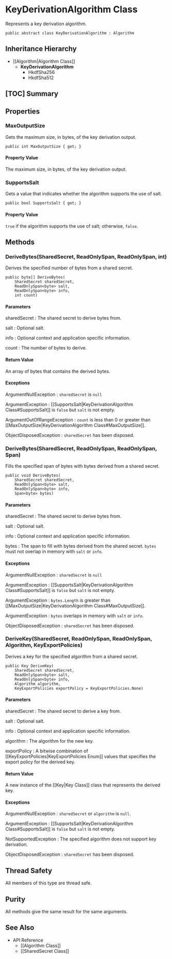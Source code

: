 # KeyDerivationAlgorithm Class

Represents a key derivation algorithm.

    public abstract class KeyDerivationAlgorithm : Algorithm


## Inheritance Hierarchy

* [[Algorithm|Algorithm Class]]
    * **KeyDerivationAlgorithm**
        * HkdfSha256
        * HkdfSha512


## [TOC] Summary


## Properties


### MaxOutputSize

Gets the maximum size, in bytes, of the key derivation output.

    public int MaxOutputSize { get; }

#### Property Value

The maximum size, in bytes, of the key derivation output.


### SupportsSalt

Gets a value that indicates whether the algorithm supports the use of salt.

    public bool SupportsSalt { get; }

#### Property Value

`true` if the algorithm supports the use of salt; otherwise, `false`.


## Methods


### DeriveBytes(SharedSecret, ReadOnlySpan<byte>, ReadOnlySpan<byte>, int)

Derives the specified number of bytes from a shared secret.

    public byte[] DeriveBytes(
        SharedSecret sharedSecret,
        ReadOnlySpan<byte> salt,
        ReadOnlySpan<byte> info,
        int count)

#### Parameters

sharedSecret
: The shared secret to derive bytes from.

salt
: Optional salt.

info
: Optional context and application specific information.

count
: The number of bytes to derive.

#### Return Value

An array of bytes that contains the derived bytes.

#### Exceptions

ArgumentNullException
: `sharedSecret` is `null`

ArgumentException
: [[SupportsSalt|KeyDerivationAlgorithm Class#SupportsSalt]] is `false` but
    `salt` is not empty.

ArgumentOutOfRangeException
: `count` is less than 0 or greater than
    [[MaxOutputSize|KeyDerivationAlgorithm Class#MaxOutputSize]].

ObjectDisposedException
: `sharedSecret` has been disposed.


### DeriveBytes(SharedSecret, ReadOnlySpan<byte>, ReadOnlySpan<byte>, Span<byte>)

Fills the specified span of bytes with bytes derived from a shared secret.

    public void DeriveBytes(
        SharedSecret sharedSecret,
        ReadOnlySpan<byte> salt,
        ReadOnlySpan<byte> info,
        Span<byte> bytes)

#### Parameters

sharedSecret
: The shared secret to derive bytes from.

salt
: Optional salt.

info
: Optional context and application specific information.

bytes
: The span to fill with bytes derived from the shared secret.
    `bytes` must not overlap in memory with `salt` or `info`.

#### Exceptions

ArgumentNullException
: `sharedSecret` is `null`

ArgumentException
: [[SupportsSalt|KeyDerivationAlgorithm Class#SupportsSalt]] is `false` but
    `salt` is not empty.

ArgumentException
: `bytes.Length` is greater than
    [[MaxOutputSize|KeyDerivationAlgorithm Class#MaxOutputSize]].

ArgumentException
: `bytes` overlaps in memory with `salt` or `info`.

ObjectDisposedException
: `sharedSecret` has been disposed.


### DeriveKey(SharedSecret, ReadOnlySpan<byte>, ReadOnlySpan<byte>, Algorithm, KeyExportPolicies)

Derives a key for the specified algorithm from a shared secret.

    public Key DeriveKey(
        SharedSecret sharedSecret,
        ReadOnlySpan<byte> salt,
        ReadOnlySpan<byte> info,
        Algorithm algorithm,
        KeyExportPolicies exportPolicy = KeyExportPolicies.None)

#### Parameters

sharedSecret
: The shared secret to derive a key from.

salt
: Optional salt.

info
: Optional context and application specific information.

algorithm
: The algorithm for the new key.

exportPolicy
: A bitwise combination of [[KeyExportPolicies|KeyExportPolicies Enum]] values
    that specifies the export policy for the derived key.
    
#### Return Value

A new instance of the [[Key|Key Class]] class that represents the derived key.

#### Exceptions

ArgumentNullException
: `sharedSecret` or `algorithm` is `null`.

ArgumentException
: [[SupportsSalt|KeyDerivationAlgorithm Class#SupportsSalt]] is `false` but
    `salt` is not empty.

NotSupportedException
: The specified algorithm does not support key derivation.

ObjectDisposedException
: `sharedSecret` has been disposed.


## Thread Safety

All members of this type are thread safe.


## Purity

All methods give the same result for the same arguments.


## See Also

* API Reference
    * [[Algorithm Class]]
    * [[SharedSecret Class]]
